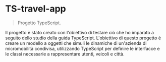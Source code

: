# TS-travel-app

> Progetto TypeScript.

Il progetto è stato creato con l'obiettivo di testare ciò che ho imparato a seguito dello studio della guida TypeScript.
L'obiettivo di questo progetto è creare un modello a oggetti che simuli le dinamiche di un'azienda di micromobilità condivisa, utilizzando TypeScript per definire le interfacce e le classi necessarie a rappresentare utenti, veicoli e città.
